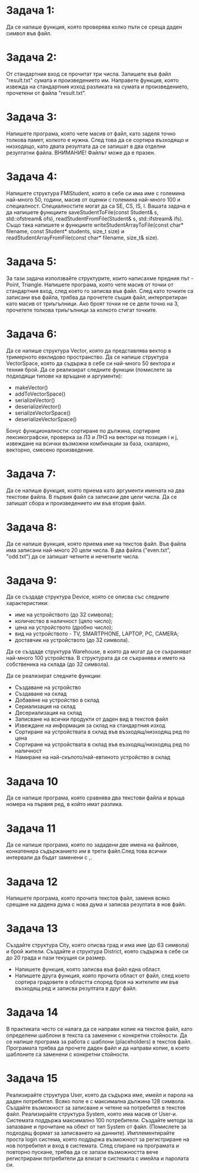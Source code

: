 # Задача 1: 
Да се напише функция, която проверява колко пъти се среща даден символ във файл.

# Задача 2: 
От стандартния вход се прочитат три числа. Запишете във файл "result.txt" сумата и произведението им. Направете функция, която извежда на стандартния изход разликата на сумата и произведението, прочетени от файла "result.txt".

# Задача 3: 
Напишете програма, която чете масив от файл, като заделя точно толкова памет, колкото е нужна. След това да се сортира възходящо и низходящо, като двата резултата да се запишат в два отделни резултатни файла. ВНИМАНИЕ! Файлът може да е празен.

# Задача 4: 
Напишете структура FMIStudent, която в себе си има име с големина най-много 50, години, масив от оценки с големина най-много 100 и специалност. Специалностите могат да са SE, CS, IS, I. Вашата задача е да напишете функциите saveStudentToFile(const Student& s, std::ofstream& ofs), readStudentFromFile(Student& s, std::ifstream& ifs). Също така напишете и функциите writeStudentArrayToFile(const char* filename, const Student* students, size_t size) и readStudentArrayFromFile(const char* filename, size_t& size).

# Задача 5: 
За тази задача използвайте структурите, които написахме предния път - Point, Triangle. Напишете програма, която чете масив от точки от стандартния вход, след което го записва във файл. След като точките са записани във файла, трябва да прочетете същия файл, интерпретиран като масив от триъгълници. Ако броят точки не се дели точно на 3, прочетете толкова триъгълници за колкото стигат точките.

# Задача 6: 
Да се напише структура Vector, която да представлява вектор в тримерното евклидово пространство. Да се напише структура VectorSpace, която да съдържа в себе си най-много 50 вектора и техния брой. Да се реализират следните функции (помислете за подходящи типове на връщане и аргументи):

* makeVector()
* addToVectorSpace()
* serializeVector()
* deserializeVector()
* serializeVectorSpace()
* deserializeVectorSpace()

Бонус функционалности: сортиране по дължина, сортиране лексикографски, проверка за ЛЗ и ЛНЗ на вектори на позиция i и j, извеждане на всички възможни комбинации за база, скаларно, векторно, смесено произведение.

# Задача 7:
Да се напише функция, която приема като аргументи имената на два текстови файла. В първия файл са записани две цели числа. Да се запишат сбора и произведението им във втория файл.

# Задача 8:
Да се напише функция, която приема име на текстов файл. Във файла има записани най-много 20 цели числа. В два файла ("even.txt", "odd.txt") да се запишат четните и нечетните числа.

# Задача 9:
Да се създаде структура Device, която се описва със следните характеристики:

* име на устройството (до 32 символа);
* количество в наличност (цяло число);
* цена на устройството (дробно число);
* вид на устройството - TV, SMARTPHONE, LAPTOP, PC, CAMERA;
* доставчик на устройството (до 32 символа).
  
Да се създаде структура Warehouse, в която да могат да се съхраняват най-много 100 устройства. В структурата да се съхранява и името на собственика на склада (до 32 символа).

Да се реализират следните функции:

* Създаване на устройство
* Създаване на склад
* Добавяне на устройство в склад
* Сериализация на склад
* Десериализация на склад
* Записване на всички продукти от даден вид в текстов файл
* Извеждане на информация за склад на стандартния изход
* Сортиране на устройствата в склад във възходящ/низходящ ред по цена
* Сортиране на устройствата в склад във възходящ/низходящ ред по наличност
* Намиране на най-скъпото/най-евтиното устройство в склад

# Задача 10
Да се напише програма, която сравнява два текстови файла и връща номера на първия ред, в който имат разлика.

# Задача 11
Да се напише програма, която по зададени две имена на файлове, конкатенира съдържанието им в трети файл.След това всички интервали да бъдат заменени с ,.

# Задача 12
Напишете програма, която прочита текстов файл, заменя всяко срещане на дадена дума с нова дума и записва резултата в нов файл.

# Задача 13
Създайте структура City, която описва град и има име (до 63 символа) и брой жители. Създайте и структура District, която съдържа в себе си до 20 града и пази текущия си размер.

* Напишете функция, която записва във файл една област.
* Напишете друга функция, която прочита област от файл, след което сортира градовете в областта според броя на жителите им във възходящ ред и записва резултата в друг файл.

# Задача 14
В практиката често се налага да се направи копие на текстов файл, като определени шаблони в текста са заменени с конкретни стойности.
Да се напише програма за работа с шаблони (placeholders) в текстов файл.
Програмата трябва да прочете даден файл и да направи копие, в което шаблоните са заменени с конкретни стойности.

# Задача 15
Реализирайте структура User, която да съдържа име, имейл и парола на даден потребител. Всяко поле е с максимална дължина 128 символа. Създайте възможност за записване и четене на потребител в текстов файл. Реализирайте структура System, която има масив от User-и. Системата поддържа максимално 100 потребители. Създайте методи за запазване и прочитане на обект от тип System от файл. (Помислете за подходящ формат за записването на данните). Имплементирайте проста login система, която поддържа възможност за регистриране на нов потребител и вход в системата. След спиране на програмата и повторно пускане, трябва да се запази възможността вече регистрирани потребители да влизат в системата с имейла и паролата си.
